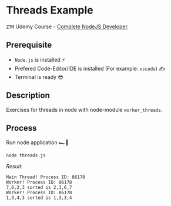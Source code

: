 # Threads Example

`ZTM` Udemy Course - [Complete NodeJS Developer](https://www.udemy.com/course/complete-nodejs-developer-zero-to-mastery).

## Prerequisite

- `Node.js` is installed ⚡
- Prefered Code-Editor/IDE is installed (For example: `vscode`) ✍
- Terminal is ready 😎

## Description

Exercises for threads in node with node-module `worker_threads`.

## Process

Run node application 🏎️💨

```shell
node threads.js
```

*Result*:

```
Main Thread! Process ID: 86178
Worker! Process ID: 86178
7,6,2,3 sorted is 2,3,6,7
Worker! Process ID: 86178
1,3,4,3 sorted is 1,3,3,4
```